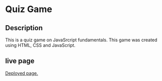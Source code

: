 # Quiz Game

## Description

This is a quiz game on JavaSrcript fundamentals. This game was created using HTML, CSS and JavaScript.

## live page

[Deployed page.](https://dodor101.github.io/quiz-game/)
